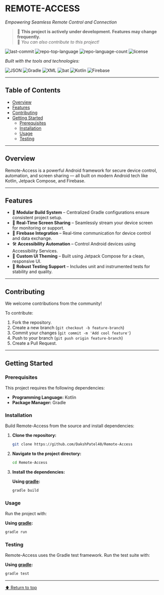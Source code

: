 # REMOTE-ACCESS

*Empowering Seamless Remote Control and Connection*

> 🚧 **This project is actively under development. Features may change frequently.**  
> 🤝 *You can also contribute to this project!*


![last-commit](https://img.shields.io/github/last-commit/DakshPatel40/Remote-Access?style=flat&logo=git&logoColor=white&color=0080ff)
![repo-top-language](https://img.shields.io/github/languages/top/DakshPatel40/Remote-Access?style=flat&color=0080ff)
![repo-language-count](https://img.shields.io/github/languages/count/DakshPatel40/Remote-Access?style=flat&color=0080ff)
![license](https://img.shields.io/github/license/DakshPatel40/Remote-Access?style=flat&color=0080ff)


*Built with the tools and technologies:*

![JSON](https://img.shields.io/badge/JSON-000000.svg?style=flat&logo=JSON&logoColor=white)
![Gradle](https://img.shields.io/badge/Gradle-02303A.svg?style=flat&logo=Gradle&logoColor=white)
![XML](https://img.shields.io/badge/XML-005FAD.svg?style=flat&logo=XML&logoColor=white)
![bat](https://img.shields.io/badge/bat-31369E.svg?style=flat&logo=bat&logoColor=white)
![Kotlin](https://img.shields.io/badge/Kotlin-7F52FF.svg?style=flat&logo=Kotlin&logoColor=white)
![Firebase](https://img.shields.io/badge/Firebase-ff7221?style=flat&logo=firebase&logoColor=black)

---

## Table of Contents

- [Overview](#overview)
- [Features](#features)
- [Contributing](#contributing)
- [Getting Started](#getting-started)
  - [Prerequisites](#prerequisites)
  - [Installation](#installation)
  - [Usage](#usage)
  - [Testing](#testing)

---

## Overview

Remote-Access is a powerful Android framework for secure device control, automation, and screen sharing — all built on modern Android tech like Kotlin, Jetpack Compose, and Firebase.

---

## Features

- 🔧 **Modular Build System** – Centralized Gradle configurations ensure consistent project setup.
- 📱 **Real-Time Screen Sharing** – Seamlessly stream your device screen for monitoring or support.
- 🔗 **Firebase Integration** – Real-time communication for device control and data exchange.
- 🛠️ **Accessibility Automation** – Control Android devices using Accessibility Services.
- 🎨 **Custom UI Theming** – Built using Jetpack Compose for a clean, responsive UI.
- 🧪 **Robust Testing Support** – Includes unit and instrumented tests for stability and quality.

---

## Contributing

We welcome contributions from the community!

To contribute:
1. Fork the repository.
2. Create a new branch (`git checkout -b feature-branch`)
3. Commit your changes (`git commit -m 'Add cool feature'`)
4. Push to your branch (`git push origin feature-branch`)
5. Create a Pull Request.

---

## Getting Started

### Prerequisites

This project requires the following dependencies:

- **Programming Language:** Kotlin
- **Package Manager:** Gradle

### Installation

Build Remote-Access from the source and install dependencies:

1. **Clone the repository:**
   ```sh
   git clone https://github.com/DakshPatel40/Remote-Access
   ```

2. **Navigate to the project directory:**
   ```sh
   cd Remote-Access
   ```

3. **Install the dependencies:**

   **Using [gradle](https://gradle.org/):**
   ```sh
   gradle build
   ```

### Usage

Run the project with:

**Using [gradle](https://gradle.org/):**
```sh
gradle run
```

### Testing

Remote-Access uses the Gradle test framework. Run the test suite with:

**Using [gradle](https://gradle.org/):**
```sh
gradle test
```

---

[⬆ Return to top](#remote-access)
